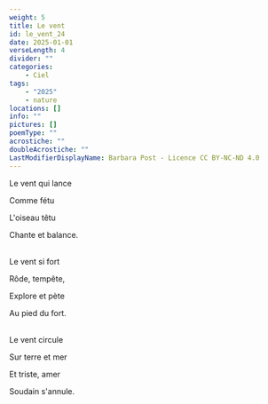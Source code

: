 ```yaml
---
weight: 5
title: Le vent
id: le_vent_24
date: 2025-01-01
verseLength: 4
divider: ""
categories:
    - Ciel
tags:
    - "2025"
    - nature
locations: []
info: ""
pictures: []
poemType: ""
acrostiche: ""
doubleAcrostiche: ""
LastModifierDisplayName: Barbara Post - Licence CC BY-NC-ND 4.0
---
```

Le vent qui lance

Comme fétu

L'oiseau têtu

Chante et balance.

 \
Le vent si fort

Rôde, tempête,

Explore et pète

Au pied du fort.

 \
Le vent circule

Sur terre et mer

Et triste, amer

Soudain s'annule.